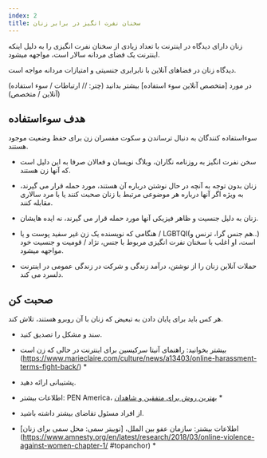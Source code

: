 ```yaml
---
index: 2
title: سخنان نفرت انگیز در برابر زنان
---
```

زنان دارای دیدگاه در اینترنت با تعداد زیادی از سخنان نفرت انگیزی را به دلیل اینکه اینترنت یک فضای مردانه سالار است، مواجهه میشود.

دیدگاه زنان در فضاهای آنلاین با نابرابری جنسیتی و امتیازات مردانه مواجه است.

(در مورد [متخصص آنلاین سوء استفاده] بیشتر بدانید (چتر: // ارتباطات / سوء استفاده آنلاین / متخصص))

## هدف سوءاستفاده

سوءاستفاده کنندگان به دنبال ترساندن و سکوت مفسران زن برای حفظ وضعیت موجود هستند.

*   سخن نفرت انگیز به روزنامه نگاران، وبلاگ نویسان و فعالان صرفا به این دلیل است که آنها زن هستند.

*   زنان بدون توجه به آنچه در حال نوشتن درباره آن هستند، مورد حمله قرار می گیرند، به ویژه اگر آنها درباره هر موضوعی مرتبط با زنان صحبت کنند یا با مرد سالاری مقابله کنند.

*   زنان به دلیل جنسیت و ظاهر فیزیکی آنها مورد حمله قرار می گیرند، نه ایده هایشان.

*   هنگامی که نویسنده یک زن غیر سفید پوست و یا / LGBTQI(هم جنس گرا، ترنس و..) است، او اغلب با سخنان نفرت انگیزی مربوط با جنس، نژاد / قومیت و جنسیت خود مواجهه میشود.

*   حملات آنلاین زنان را از نوشتن، درآمد زندگی و شرکت در زندگی عمومی در اینترنت دلسرد می کند.

## صحبت کن

هر کس باید برای پایان دادن به تبعیض که زنان با آن روبرو هستند، تلاش کند.

*   سند و مشکل را تصدیق کنید.

* بیشتر بخوانید: راهنمای آنیتا سرکیسین برای اینترنت در حالی که زن است (https://www.marieclaire.com/culture/news/a13403/online-harassment-terms-fight-back/) *

*   پشتیبانی ارائه دهید.

* اطلاعات بیشتر: PEN America، [بهترین روش برای متفقین و شاهدان](https://onlineharassmentfieldmanual.pen.org/best-practices-for-allies-and-witnesses/) *

*    از افراد مسئول تقاضای بیشتر داشته باشید.

* اطلاعات بیشتر: سازمان عفو بین الملل، [توییتر سمی: محل سمی برای زنان](https://www.amnesty.org/en/latest/research/2018/03/online-violence-against-women-chapter-1/ #topanchor) *